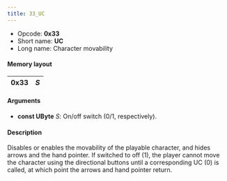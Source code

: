 ```yaml
---
title: 33_UC
---
```


- Opcode: **0x33**
- Short name: **UC**
- Long name: Character movability

#### Memory layout

| 0x33 | *S* |
|------|-----|

#### Arguments

- **const UByte** *S*: On/off switch (0/1, respectively).

#### Description

Disables or enables the movability of the playable character, and hides arrows and the hand pointer. If switched to off (1), the player cannot move the character using the directional buttons until a corresponding UC (0) is called, at which point the arrows and hand pointer return.
